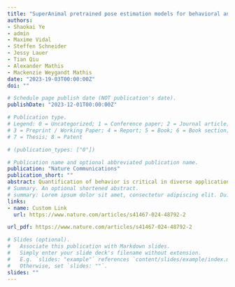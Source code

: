 ```yaml
---
title: "SuperAnimal pretrained pose estimation models for behavioral analysis"
authors:
- Shaokai Ye
- admin
- Maxime Vidal
- Steffen Schneider
- Jessy Lauer
- Tian Qiu
- Alexander Mathis
- Mackenzie Weygandt Mathis
date: "2023-19-03T00:00:00Z"
doi: ""

# Schedule page publish date (NOT publication's date).
publishDate: "2023-12-01T00:00:00Z"

# Publication type.
# Legend: 0 = Uncategorized; 1 = Conference paper; 2 = Journal article;
# 3 = Preprint / Working Paper; 4 = Report; 5 = Book; 6 = Book section;
# 7 = Thesis; 8 = Patent

# (publication_types: ["0"])

# Publication name and optional abbreviated publication name.
publication: "Nature Communications"
publication_short: ""
abstract: Quantification of behavior is critical in diverse applications from neuroscience, veterinary medicine to animal conservation. A common key step for behavioral analysis is first extracting relevant keypoints on animals, known as pose estimation. However, reliable inference of poses currently requires domain knowledge and manual labeling effort to build supervised models. We present SuperAnimal, a method to develop unified foundation models that can be used on over 45 species, without additional manual labels. These models show excellent performance across six pose estimation benchmarks. We demonstrate how to fine-tune the models (if needed) on differently labeled data and provide tooling for unsupervised video adaptation to boost performance and decrease jitter across frames. If fine-tuned, SuperAnimal models are 10–100× more data efficient than prior transfer-learning-based approaches. We illustrate the utility of our models in behavioral classification and kinematic analysis. Collectively, we present a data-efficient solution for animal pose estimation.
# Summary. An optional shortened abstract.
# summary: Lorem ipsum dolor sit amet, consectetur adipiscing elit. Duis posuere tellus ac convallis placerat. Proin tincidunt magna sed ex sollicitudin condimentum.
links:
- name: Custom Link
  url: https://www.nature.com/articles/s41467-024-48792-2

url_pdf: https://www.nature.com/articles/s41467-024-48792-2

# Slides (optional).
#   Associate this publication with Markdown slides.
#   Simply enter your slide deck's filename without extension.
#   E.g. `slides: "example"` references `content/slides/example/index.md`.
#   Otherwise, set `slides: ""`.
slides: ""
---
```

